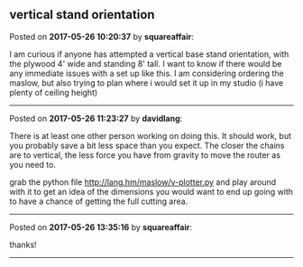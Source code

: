 ## vertical stand orientation
Posted on **2017-05-26 10:20:37** by **squareaffair**:

I am curious if anyone has attempted a vertical base stand orientation, with the plywood 4' wide and standing 8' tall. I want to know if there would be any immediate issues with a set up like this. I am considering ordering the maslow, but also trying to plan where i would set it up in my studio (i have plenty of ceiling height)

---

Posted on **2017-05-26 11:23:27** by **davidlang**:

There is at least one other person working on doing this. It should work, but you probably save a bit less space than you expect. The closer the chains are to vertical, the less force you have from gravity to move the router as you need to.

grab the python file http://lang.hm/maslow/v-plotter.py and play around with it to get an idea of the dimensions you would want to end up going with to have a chance of getting the full cutting area.

---

Posted on **2017-05-26 13:35:16** by **squareaffair**:

thanks!

---

